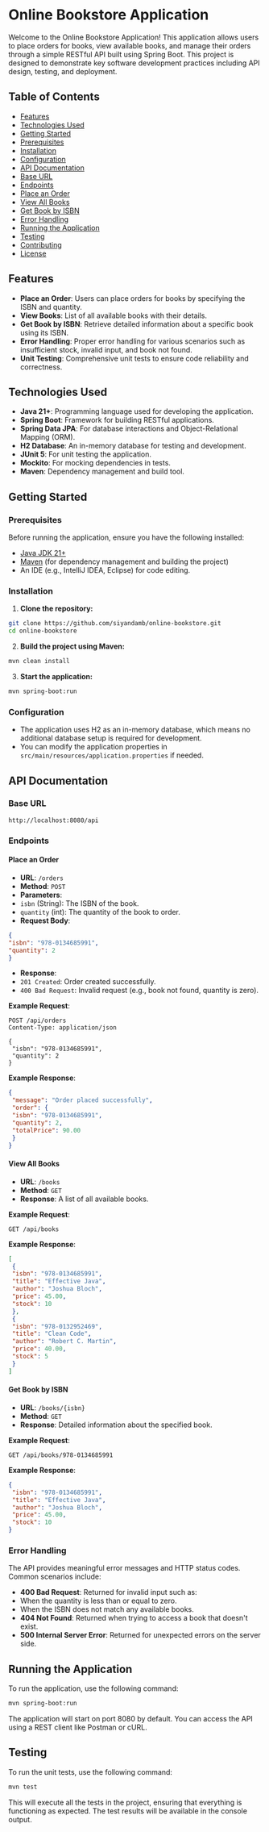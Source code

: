 # Online Bookstore Application

Welcome to the Online Bookstore Application! This application allows users to place orders for books, view available books, and manage their orders through a simple RESTful API built using Spring Boot. This project is designed to demonstrate key software development practices including API design, testing, and deployment.

## Table of Contents

- [Features](hashtag#features)
- [Technologies Used](hashtag#technologies-used)
- [Getting Started](hashtag#getting-started)
 - [Prerequisites](hashtag#prerequisites)
 - [Installation](hashtag#installation)
 - [Configuration](hashtag#configuration)
- [API Documentation](hashtag#api-documentation)
 - [Base URL](hashtag#base-url)
 - [Endpoints](hashtag#endpoints)
 - [Place an Order](hashtag#place-an-order)
 - [View All Books](hashtag#view-all-books)
 - [Get Book by ISBN](hashtag#get-book-by-isbn)
- [Error Handling](hashtag#error-handling)
- [Running the Application](hashtag#running-the-application)
- [Testing](hashtag#testing)
- [Contributing](hashtag#contributing)
- [License](hashtag#license)

## Features

- **Place an Order**: Users can place orders for books by specifying the ISBN and quantity.
- **View Books**: List of all available books with their details.
- **Get Book by ISBN**: Retrieve detailed information about a specific book using its ISBN.
- **Error Handling**: Proper error handling for various scenarios such as insufficient stock, invalid input, and book not found.
- **Unit Testing**: Comprehensive unit tests to ensure code reliability and correctness.

## Technologies Used

- **Java 21+**: Programming language used for developing the application.
- **Spring Boot**: Framework for building RESTful applications.
- **Spring Data JPA**: For database interactions and Object-Relational Mapping (ORM).
- **H2 Database**: An in-memory database for testing and development.
- **JUnit 5**: For unit testing the application.
- **Mockito**: For mocking dependencies in tests.
- **Maven**: Dependency management and build tool.

## Getting Started

### Prerequisites

Before running the application, ensure you have the following installed:

- [Java JDK 21+](https://www.oracle.com/java/technologies/javase/jdk11-downloads.html)
- [Maven](https://maven.apache.org/download.cgi) (for dependency management and building the project)
- An IDE (e.g., IntelliJ IDEA, Eclipse) for code editing.

### Installation

1. **Clone the repository:**

 ```bash
 git clone https://github.com/siyandamb/online-bookstore.git
 cd online-bookstore
 ```

2. **Build the project using Maven:**

 ```bash
 mvn clean install
 ```

3. **Start the application:**

 ```bash
 mvn spring-boot:run
 ```

### Configuration

- The application uses H2 as an in-memory database, which means no additional database setup is required for development.
- You can modify the application properties in `src/main/resources/application.properties` if needed.

## API Documentation

### Base URL

```
http://localhost:8080/api
```

### Endpoints

#### Place an Order

- **URL**: `/orders`
- **Method**: `POST`
- **Parameters**:
 - `isbn` (String): The ISBN of the book.
 - `quantity` (int): The quantity of the book to order.
- **Request Body**:

 ```json
 {
 "isbn": "978-0134685991",
 "quantity": 2
 }
 ```

- **Response**:
 - `201 Created`: Order created successfully.
 - `400 Bad Request`: Invalid request (e.g., book not found, quantity is zero).

**Example Request**:

```http
POST /api/orders
Content-Type: application/json

{
 "isbn": "978-0134685991",
 "quantity": 2
}
```

**Example Response**:

```json
{
 "message": "Order placed successfully",
 "order": {
 "isbn": "978-0134685991",
 "quantity": 2,
 "totalPrice": 90.00
 }
}
```

#### View All Books

- **URL**: `/books`
- **Method**: `GET`
- **Response**: A list of all available books.

**Example Request**:

```http
GET /api/books
```

**Example Response**:

```json
[
 {
 "isbn": "978-0134685991",
 "title": "Effective Java",
 "author": "Joshua Bloch",
 "price": 45.00,
 "stock": 10
 },
 {
 "isbn": "978-0132952469",
 "title": "Clean Code",
 "author": "Robert C. Martin",
 "price": 40.00,
 "stock": 5
 }
]
```

#### Get Book by ISBN

- **URL**: `/books/{isbn}`
- **Method**: `GET`
- **Response**: Detailed information about the specified book.

**Example Request**:

```http
GET /api/books/978-0134685991
```

**Example Response**:

```json
{
 "isbn": "978-0134685991",
 "title": "Effective Java",
 "author": "Joshua Bloch",
 "price": 45.00,
 "stock": 10
}
```

### Error Handling

The API provides meaningful error messages and HTTP status codes. Common scenarios include:

- **400 Bad Request**: Returned for invalid input such as:
 - When the quantity is less than or equal to zero.
 - When the ISBN does not match any available books.
- **404 Not Found**: Returned when trying to access a book that doesn't exist.
- **500 Internal Server Error**: Returned for unexpected errors on the server side.

## Running the Application

To run the application, use the following command:

```bash
mvn spring-boot:run
```

The application will start on port 8080 by default. You can access the API using a REST client like Postman or cURL.

## Testing

To run the unit tests, use the following command:

```bash
mvn test
```

This will execute all the tests in the project, ensuring that everything is functioning as expected. The test results will be available in the console output.

